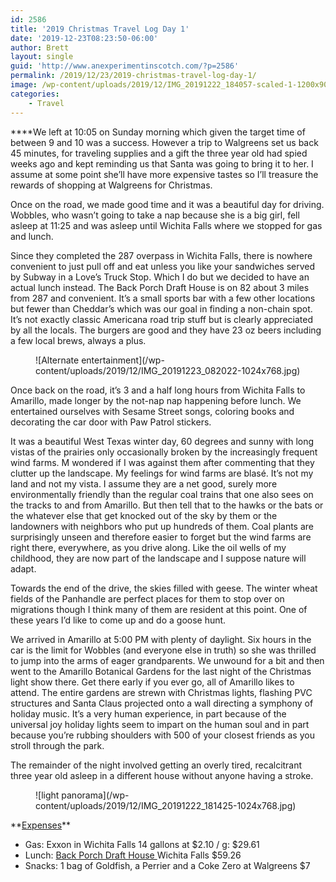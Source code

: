 ```yaml
---
id: 2586
title: '2019 Christmas Travel Log Day 1'
date: '2019-12-23T08:23:50-06:00'
author: Brett
layout: single
guid: 'http://www.anexperimentinscotch.com/?p=2586'
permalink: /2019/12/23/2019-christmas-travel-log-day-1/
image: /wp-content/uploads/2019/12/IMG_20191222_184057-scaled-1-1200x900.jpg
categories:
    - Travel
---
```


**<span style="text-decoration: underline;"></span>**We left at 10:05 on Sunday morning which given the target time of between 9 and 10 was a success. However a trip to Walgreens set us back 45 minutes, for traveling supplies and a gift the three year old had spied weeks ago and kept reminding us that Santa was going to bring it to her. I assume at some point she’ll have more expensive tastes so I’ll treasure the rewards of shopping at Walgreens for Christmas.

Once on the road, we made good time and it was a beautiful day for driving. Wobbles, who wasn’t going to take a nap because she is a big girl, fell asleep at 11:25 and was asleep until Wichita Falls where we stopped for gas and lunch.

Since they completed the 287 overpass in Wichita Falls, there is nowhere convenient to just pull off and eat unless you like your sandwiches served by Subway in a Love’s Truck Stop. Which I do but we decided to have an actual lunch instead. The Back Porch Draft House is on 82 about 3 miles from 287 and convenient. It’s a small sports bar with a few other locations but fewer than Cheddar’s which was our goal in finding a non-chain spot. It’s not exactly classic Americana road trip stuff but is clearly appreciated by all the locals. The burgers are good and they have 23 oz beers including a few local brews, always a plus.

<figure class="wp-block-image size-large">![Alternate entertainment](/wp-content/uploads/2019/12/IMG_20191223_082022-1024x768.jpg)</figure>Once back on the road, it’s 3 and a half long hours from Wichita Falls to Amarillo, made longer by the not-nap nap happening before lunch. We entertained ourselves with Sesame Street songs, coloring books and decorating the car door with Paw Patrol stickers.

 It was a beautiful West Texas winter day, 60 degrees and sunny with long vistas of the prairies only occasionally broken by the increasingly frequent wind farms. M wondered if I was against them after commenting that they clutter up the landscape. My feelings for wind farms are blasé. It’s not my land and not my vista. I assume they are a net good, surely more environmentally friendly than the regular coal trains that one also sees on the tracks to and from Amarillo. But then tell that to the hawks or the bats or the whatever else that get knocked out of the sky by them or the landowners with neighbors who put up hundreds of them. Coal plants are surprisingly unseen and therefore easier to forget but the wind farms are right there, everywhere, as you drive along. Like the oil wells of my childhood, they are now part of the landscape and I suppose nature will adapt.

Towards the end of the drive, the skies filled with geese. The winter wheat fields of the Panhandle are perfect places for them to stop over on migrations though I think many of them are resident at this point. One of these years I’d like to come up and do a goose hunt.

We arrived in Amarillo at 5:00 PM with plenty of daylight. Six hours in the car is the limit for Wobbles (and everyone else in truth) so she was thrilled to jump into the arms of eager grandparents. We unwound for a bit and then went to the Amarillo Botanical Gardens for the last night of the Christmas light show there. Get there early if you ever go, all of Amarillo likes to attend. The entire gardens are strewn with Christmas lights, flashing PVC structures and Santa Claus projected onto a wall directing a symphony of holiday music. It’s a very human experience, in part because of the universal joy holiday lights seem to impart on the human soul and in part because you’re rubbing shoulders with 500 of your closest friends as you stroll through the park.

The remainder of the night involved getting an overly tired, recalcitrant three year old asleep in a different house without anyone having a stroke.

<figure class="wp-block-image size-large">![light panorama](/wp-content/uploads/2019/12/IMG_20191222_181425-1024x768.jpg)</figure>**<span style="text-decoration: underline;">Expenses</span>**

- Gas: Exxon in Wichita Falls 14 gallons at $2.10 / g: $29.61
- Lunch: [Back Porch Draft House ](http://bpdrafthouse.com/menu/)Wichita Falls $59.26
- Snacks: 1 bag of Goldfish, a Perrier and a Coke Zero at Walgreens $7